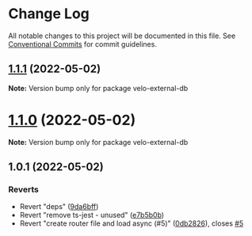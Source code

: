 # Change Log

All notable changes to this project will be documented in this file.
See [Conventional Commits](https://conventionalcommits.org) for commit guidelines.

## [1.1.1](https://github.com/MXPOL/velo-external-db/compare/v1.1.0...v1.1.1) (2022-05-02)

**Note:** Version bump only for package velo-external-db





# [1.1.0](https://github.com/MXPOL/velo-external-db/compare/v1.0.1...v1.1.0) (2022-05-02)

**Note:** Version bump only for package velo-external-db





## 1.0.1 (2022-05-02)


### Reverts

* Revert "deps" ([9da6bff](https://github.com/MXPOL/velo-external-db/commit/9da6bff642a4abf35e32fae7c82fd1c14bbd4eb3))
* Revert "remove ts-jest - unused" ([e7b5b0b](https://github.com/MXPOL/velo-external-db/commit/e7b5b0b416fc920a8d2b9d2f8ddf55393ad836f0))
* Revert "create router file and load async (#5)" ([0db2826](https://github.com/MXPOL/velo-external-db/commit/0db2826661d6ce07521a5fd9a946af7365879cc7)), closes [#5](https://github.com/MXPOL/velo-external-db/issues/5)

